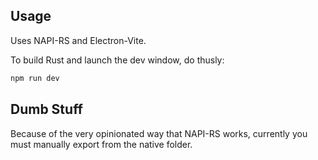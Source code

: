 ## Usage

Uses NAPI-RS and Electron-Vite.

To build Rust and launch the dev window, do thusly:

```bash
npm run dev
```

## Dumb Stuff

Because of the very opinionated way that NAPI-RS works, currently you must manually export from the native folder.
